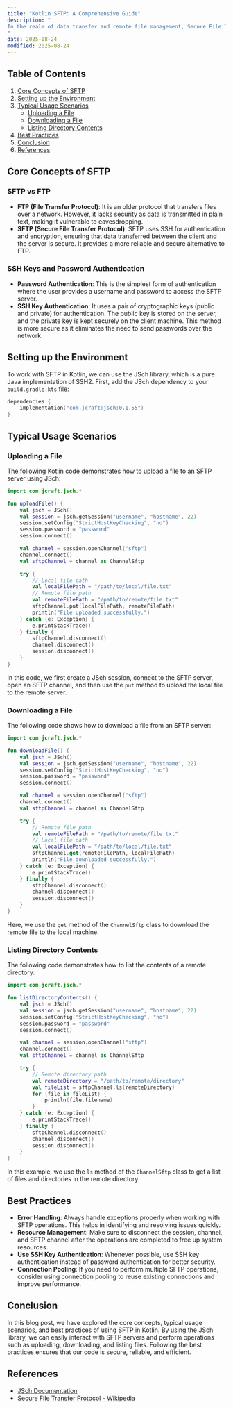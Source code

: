 ```yaml
---
title: "Kotlin SFTP: A Comprehensive Guide"
description: "
In the realm of data transfer and remote file management, Secure File Transfer Protocol (SFTP) stands out as a secure and reliable solution. SFTP builds on the SSH protocol, providing a secure channel for transferring files between a client and a server. Kotlin, a modern and concise programming language, offers developers the ability to interact with SFTP servers effectively. This blog post aims to explore the core concepts, typical usage scenarios, and best practices of using SFTP in Kotlin.
"
date: 2025-08-24
modified: 2025-08-24
---
```


## Table of Contents
1. [Core Concepts of SFTP](#core-concepts-of-sftp)
2. [Setting up the Environment](#setting-up-the-environment)
3. [Typical Usage Scenarios](#typical-usage-scenarios)
    - [Uploading a File](#uploading-a-file)
    - [Downloading a File](#downloading-a-file)
    - [Listing Directory Contents](#listing-directory-contents)
4. [Best Practices](#best-practices)
5. [Conclusion](#conclusion)
6. [References](#references)

## Core Concepts of SFTP
### SFTP vs FTP
- **FTP (File Transfer Protocol)**: It is an older protocol that transfers files over a network. However, it lacks security as data is transmitted in plain text, making it vulnerable to eavesdropping.
- **SFTP (Secure File Transfer Protocol)**: SFTP uses SSH for authentication and encryption, ensuring that data transferred between the client and the server is secure. It provides a more reliable and secure alternative to FTP.

### SSH Keys and Password Authentication
- **Password Authentication**: This is the simplest form of authentication where the user provides a username and password to access the SFTP server.
- **SSH Key Authentication**: It uses a pair of cryptographic keys (public and private) for authentication. The public key is stored on the server, and the private key is kept securely on the client machine. This method is more secure as it eliminates the need to send passwords over the network.

## Setting up the Environment
To work with SFTP in Kotlin, we can use the JSch library, which is a pure Java implementation of SSH2. First, add the JSch dependency to your `build.gradle.kts` file:
```kotlin
dependencies {
    implementation("com.jcraft:jsch:0.1.55")
}
```

## Typical Usage Scenarios

### Uploading a File
The following Kotlin code demonstrates how to upload a file to an SFTP server using JSch:
```kotlin
import com.jcraft.jsch.*

fun uploadFile() {
    val jsch = JSch()
    val session = jsch.getSession("username", "hostname", 22)
    session.setConfig("StrictHostKeyChecking", "no")
    session.password = "password"
    session.connect()

    val channel = session.openChannel("sftp")
    channel.connect()
    val sftpChannel = channel as ChannelSftp

    try {
        // Local file path
        val localFilePath = "/path/to/local/file.txt"
        // Remote file path
        val remoteFilePath = "/path/to/remote/file.txt"
        sftpChannel.put(localFilePath, remoteFilePath)
        println("File uploaded successfully.")
    } catch (e: Exception) {
        e.printStackTrace()
    } finally {
        sftpChannel.disconnect()
        channel.disconnect()
        session.disconnect()
    }
}
```
In this code, we first create a JSch session, connect to the SFTP server, open an SFTP channel, and then use the `put` method to upload the local file to the remote server.

### Downloading a File
The following code shows how to download a file from an SFTP server:
```kotlin
import com.jcraft.jsch.*

fun downloadFile() {
    val jsch = JSch()
    val session = jsch.getSession("username", "hostname", 22)
    session.setConfig("StrictHostKeyChecking", "no")
    session.password = "password"
    session.connect()

    val channel = session.openChannel("sftp")
    channel.connect()
    val sftpChannel = channel as ChannelSftp

    try {
        // Remote file path
        val remoteFilePath = "/path/to/remote/file.txt"
        // Local file path
        val localFilePath = "/path/to/local/file.txt"
        sftpChannel.get(remoteFilePath, localFilePath)
        println("File downloaded successfully.")
    } catch (e: Exception) {
        e.printStackTrace()
    } finally {
        sftpChannel.disconnect()
        channel.disconnect()
        session.disconnect()
    }
}
```
Here, we use the `get` method of the `ChannelSftp` class to download the remote file to the local machine.

### Listing Directory Contents
The following code demonstrates how to list the contents of a remote directory:
```kotlin
import com.jcraft.jsch.*

fun listDirectoryContents() {
    val jsch = JSch()
    val session = jsch.getSession("username", "hostname", 22)
    session.setConfig("StrictHostKeyChecking", "no")
    session.password = "password"
    session.connect()

    val channel = session.openChannel("sftp")
    channel.connect()
    val sftpChannel = channel as ChannelSftp

    try {
        // Remote directory path
        val remoteDirectory = "/path/to/remote/directory"
        val fileList = sftpChannel.ls(remoteDirectory)
        for (file in fileList) {
            println(file.filename)
        }
    } catch (e: Exception) {
        e.printStackTrace()
    } finally {
        sftpChannel.disconnect()
        channel.disconnect()
        session.disconnect()
    }
}
```
In this example, we use the `ls` method of the `ChannelSftp` class to get a list of files and directories in the remote directory.

## Best Practices
- **Error Handling**: Always handle exceptions properly when working with SFTP operations. This helps in identifying and resolving issues quickly.
- **Resource Management**: Make sure to disconnect the session, channel, and SFTP channel after the operations are completed to free up system resources.
- **Use SSH Key Authentication**: Whenever possible, use SSH key authentication instead of password authentication for better security.
- **Connection Pooling**: If you need to perform multiple SFTP operations, consider using connection pooling to reuse existing connections and improve performance.

## Conclusion
In this blog post, we have explored the core concepts, typical usage scenarios, and best practices of using SFTP in Kotlin. By using the JSch library, we can easily interact with SFTP servers and perform operations such as uploading, downloading, and listing files. Following the best practices ensures that our code is secure, reliable, and efficient.

## References
- [JSch Documentation](http://www.jcraft.com/jsch/)
- [Secure File Transfer Protocol - Wikipedia](https://en.wikipedia.org/wiki/Secure_File_Transfer_Protocol)